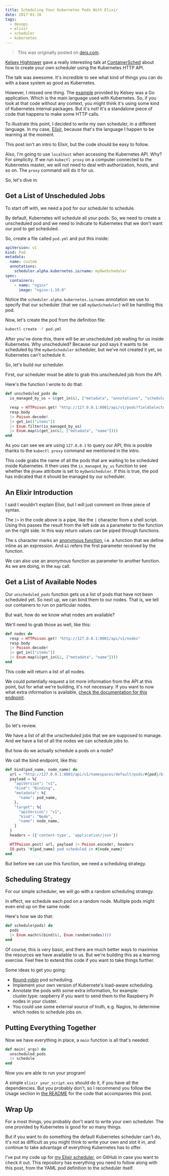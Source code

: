```yaml
---
title: Scheduling Your Kubernetes Pods With Elixir
date: 2017-01-16
tags:
  - devops
  - elixir
  - scheduler
  - kubernetes
---
```


> This was originally posted on [deis.com](https://deis.com/blog/2016/scheduling-your-kubernetes-pods-with-elixir/).

[Kelsey Hightower](https://twitter.com/kelseyhightower) gave a really interesting talk at [ContainerSched](https://skillsmatter.com/conferences/7208-containersched-2015) about how to create your own scheduler using the Kubernetes HTTP API.

The talk was awesome. It's incredible to see what kind of things you can do with a base system as good as Kubernetes.

However, I missed one thing. The [example](https://github.com/kelseyhightower/scheduler) provided by Kelsey was a Go application. Which is the main language used with Kubernetes. So, if you look at that code without any context, you might think it's using some kind of Kubernetes internal packages. But it's not! It's a standalone piece of code that happens to make some HTTP calls.

To illustrate this point, I decided to write my own scheduler, in a different language. In my case, [Elixir](http://elixir-lang.org/), because that's the language I happen to be learning at the moment.

This post isn't an intro to Elixir, but the code should be easy to follow.

Also, I'm going to use `localhost` when accessing the Kubernetes API. Why? For simplicity. If we run `kubectl proxy` on a computer connected to the Kubernetes master, we will not need to deal with authorization, hosts, and so on. The `proxy` command will do it for us.

So, let's dive in.

Get a List of Unscheduled Jobs
------------------------------

To start off with, we need a pod for our scheduler to schedule.

By default, Kubernetes will schedule all your pods. So, we need to create a unscheduled pod and we need to indicate to Kubernetes that we don't want our pod to get scheduled.

So, create a file called `pod.yml` and put this inside:

```yaml
apiVersion: v1
kind: Pod
metadata:
  name: custom
  annotations:
    scheduler.alpha.kubernetes.io/name: myOwnScheduler
spec:
  containers:
    - name: "nginx"
      image: "nginx:1.10.0"
```

Notice the `scheduler.alpha.kubernetes.io/name` annotation we use to specify that our scheduler (that we call `myOwnScheduler`) will be handling this pod.

Now, let's create the pod from the definition file:

```bash
kubectl create -f pod.yml
``` 

After you've done this, there will be an unscheduled job waiting for us inside Kubernetes. Why unscheduled? Because our pod says it wants to be scheduled by the `myOwnScheduler` scheduler, but we've not created it yet, so Kubernetes can't schedule it.

So, let's build our scheduler.

First, our scheduler must be able to grab this unscheduled job from the API.

Here's the function I wrote to do that:

```elixir
def unscheduled_pods do
  is_managed_by_us = &(get_in(&1, ["metadata", "annotations", "scheduler.alpha.kubernetes.io/name"]) == @name)

  resp = HTTPoison.get! "http://127.0.0.1:8001/api/v1/pods?fieldSelector=spec.nodeName="
  resp.body
  |> Poison.decode!
  |> get_in(["items"])
  |> Enum.filter(is_managed_by_us)
  |> Enum.map(&(get_in(&1, ["metadata", "name"])))
end
```
 
As you can see we are using `127.0.0.1` to query our API, this is posible thanks to the `kubectl proxy` command we mentioned in the intro.

This code grabs the name of all the pods that are waiting to be scheduled inside Kubernetes. It then uses the `is_managed_by_us` function to see whether the `@name` attribute is set to `myOwnScheduler`. If this is true, the pod has indicated that it should be managed by our scheduler.

An Elixir Introduction
----------------------

I said I wouldn't explain Elixir, but I will just comment on three piece of syntax.

The `|>` in the code above is a pipe, like the `|` character from a shell script. Using this passes the result from the left side as a parameter to the function on the right side. In this way return values can be piped through functions.

The `&` character marks an [anonymous function](https://en.wikipedia.org/wiki/Anonymous_function), i.e. a function that we define inline as an expression. And `&1` refers the first parameter received by the function.

We can also use an anonymous function as parameter to another function. As we are doing, in the `map` call.

Get a List of Available Nodes
-----------------------------

Our `unscheduled_pods` function gets us a list of pods that have not been scheduled yet. So next up, we can bind them to our nodes. That is, we tell our containers to run on particular nodes.

But wait, how do we know what nodes are available?

We'll need to grab those as well, like this:

```elixir
def nodes do
  resp = HTTPoison.get! "http://127.0.0.1:8001/api/v1/nodes"
  resp.body
  |> Poison.decode!
  |> get_in(["items"])
  |> Enum.map(&(get_in(&1, ["metadata", "name"])))
end
```

This code will return a list of all nodes.

We could potentially request a lot more information from the API at this point, but for what we're building, it's not necessary. If you want to now what extra information is available, [check the documentation for this endpoint](http://kubernetes.io/kubernetes/third_party/swagger-ui/#!/api%2Fv1/listNamespacedNode).

The Bind Function
-----------------

So let's review.

We have a list of all the unscheduled jobs that we are supposed to manage. And we have a list of all the nodes we can schedule jobs to.

But how do we actually schedule a pods on a node?

We call the bind endpoint, like this:

```elixir
def bind(pod_name, node_name) do
  url = "http://127.0.0.1:8001/api/v1/namespaces/default/pods/#{pod}/binding"
  payload = %{
    "apiVersion": "v1",
    "kind": "Binding",
    "metadata": %{
      "name": pod_name,
    },
    "target": %{
      "apiVersion": "v1",
      "kind": "Node",
      "name": node_name,
    }
  }
  headers = [{'content-type', 'application/json'}]

  HTTPoison.post! url, payload |> Poison.encode!, headers
  IO.puts "#{pod_name} pod scheduled in #{node_name}"
end
```

But before we can use this function, we need a scheduling strategy.

Scheduling Strategy
-------------------

For our simple scheduler, we will go with a random scheduling strategy.

In effect, we schedule each pod on a random node. Multiple pods might even end up on the same node.

Here's how we do that:

```elixir
def schedule(pods) do
  pods
  |> Enum.each(&(bind(&1, Enum.random(nodes))))
end
```

Of course, this is very basic, and there are much better ways to maximise the resources we have available to us. But we're building this as a learning exercise. Feel free to extend this code if you want to take things further.

Some ideas to get you going:

- [Round-robin](https://en.wikipedia.org/wiki/Round-robin_scheduling) pod scheduling.
- Implement your own version of Kubernete's load-aware scheduling.
- Annotate the pods with some extra information, for example: cluster.type: raspberry if you want to send them to the Raspberry Pi nodes in your cluster.
- You could use some external source of truth, e.g. Nagios, to determine which nodes to schedule jobs on.

Putting Everything Together
---------------------------

Now we have everything in place, a `main` function is all that's needed:

```elixir
def main(_args) do
  unscheduled_pods
  |> schedule
end
```

Now you are able to run your program!

A simple `elixir your_script.exs` should do it, if you have all the dependencies. But you probably don't, so I recommend you follow the Usage section in [the README](https://github.com/agonzalezro/escheduler#usage) for the code that accompanies this post.

Wrap Up
-------

For a most things, you probably don't want to write your own scheduler. The one provided by Kubernetes is good for so many things.

But if you want to do something the default Kubernetes scheduler can't do, it's not as difficult as you might think to write your own and slot it in, and continue to take advantage of everything Kubernetes has to offer.

I've put my code up for [my Elixir scheduler](https://github.com/agonzalezro/escheduler), on GitHub in case you want to check it out. This repository has everything you need to follow along with this post, from the YAML pod definition to the scheduler itself.
